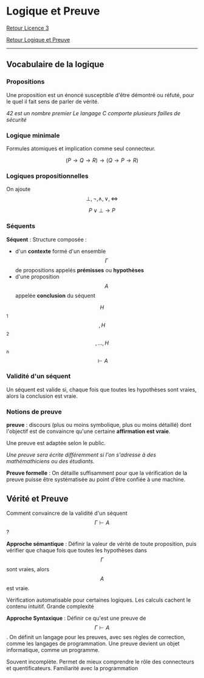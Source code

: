 # Logique et Preuve


[Retour Licence 3](https://mcheungsen.github.io/cours/ "Licence 3")

[Retour Logique et Preuve](index.md)

---

## Vocabulaire de la logique

### Propositions
Une proposition est un énoncé susceptible d'être démontré ou réfuté, pour le quel il fait sens de parler de vérité.

*42 est un nombre premier*
*Le langage C comporte plusieurs failles de sécurité*

### Logique minimale
Formules atomiques et implication comme seul connecteur.

$$(P \rightarrow Q \rightarrow R)\rightarrow(Q\rightarrow P \rightarrow R)$$

### Logiques propositionnelles
On ajoute $$\bot, \neg, \wedge, \vee, \iff $$

$$P \vee \bot \rightarrow P$$

### Séquents
**Séquent** : Structure composée :
- d'un **contexte** formé d'un ensemble $$\Gamma$$ de propositions appelés **prémisses** ou **hypothèses**
- d'une proposition $$A$$ appelée **conclusion** du séquent

$$H$$<sub>1</sub>$$, H$$<sub>2</sub>$$, ... , H$$<sub>n</sub> $$\vdash A$$

### Validité d'un séquent
Un séquent est valide si, chaque fois que toutes les hypothèses sont vraies, alors la conclusion est vraie.

### Notions de preuve
**preuve** : discours (plus ou moins symbolique, plus ou moins détaillé) dont l'objectif est de convaincre qu'une certaine **affirmation est vraie**.

Une preuve est adaptée selon le public.

*Une preuve sera écrite différemment si l'on s'adresse à des mathémathiciens ou des étudiants.*

**Preuve formelle** : On détaille suffisamment pour que la vérification de la preuve puisse être systématisée au point d'être confiée à une machine.

## Vérité et Preuve
Comment convaincre de la validité d'un séquent $$\Gamma \vdash A $$ ?

**Approche sémantique** : Définir la valeur de vérité de toute proposition, puis vérifier que chaque fois que toutes les hypothèses dans $$\Gamma$$ sont vraies, alors $$A$$ est vraie.

Vérification automatisable pour certaines logiques.
Les calculs cachent le contenu intuitif. Grande complexité

**Approche Syntaxique** : Définir ce qu'est une preuve de $$\Gamma \vdash A$$. On définit un langage pour les preuves, avec ses règles de correction, comme les langages de programmation. Une preuve devient un objet informatique, comme un programme.

Souvent incomplète. Permet de mieux comprendre le rôle des connecteurs et quentificateurs. Familiarité avec la programmation

<script src="https://polyfill.io/v3/polyfill.min.js?features=es6"></script>
<script id="MathJax-script" async src="https://cdn.jsdelivr.net/npm/mathjax@3/es5/tex-mml-chtml.js"></script>
